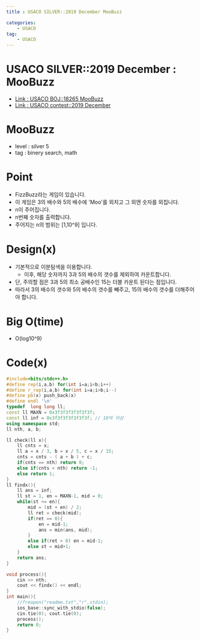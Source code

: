 ```yaml
---
title : USACO SILVER::2019 December MooBuzz

categories:
    - USACO
tag:
    - USACO
---
```

# USACO SILVER::2019 December : MooBuzz
- [Link : USACO BOJ::18265 MooBuzz](https://www.acmicpc.net/problem/18265)
- [Link : USACO contest::2019 December](http://www.usaco.org/index.php?page=dec19results)

# MooBuzz

- level : silver 5
- tag : binery search, math

# Point
- FizzBuzz라는 게임이 있습니다.
- 이 게임은 3의 배수와 5의 배수에 'Moo'를 외치고 그 외엔 숫자를 외칩니다.
- n이 주어집니다.
- n번째 숫자를 출력합니다.
- 주어지는 n의 범위는 [1,10^9] 입니다.

# Design(x)
- 기본적으로 이분탐색을 이용합니다.
  - 이후, 해당 숫자까지 3과 5의 배수의 갯수를 제외하여 카운트합니다.
- 단, 주의할 점은 3과 5의 최소 공배수인 15는 더블 카운트 된다는 점입니다.
- 따라서 3의 배수의 갯수와 5의 배수의 갯수를 빼주고, 15의 배수의 갯수를 더해주어야 합니다.

# Big O(time)
- O(log10^9)

# Code(x)

```cpp
#include<bits/stdc++.h>
#define rep(i,a,b) for(int i=a;i<b;i++)
#define r_rep(i,a,b) for(int i=a;i>b;i--)
#define pb(x) push_back(x)
#define endl '\n'
typedef  long long ll;
const ll MAXN = 0x3f3f3f3f3f3f3f;
const ll inf = 0x3f3f3f3f3f3f3f; // 10억 이상
using namespace std;
ll nth, a, b;

ll check(ll x){
	ll cnts = x;
	ll a = x / 3, b = x / 5, c = x / 15;
	cnts = cnts - ( a + b ) + c;
	if(cnts == nth) return 0;
	else if(cnts < nth) return -1;
	else return 1;
}
ll findx(){
	ll ans = inf;
	ll st = 1, en = MAXN-1, mid = 0;
	while(st <= en){
		mid = (st + en) / 2;
		ll ret = check(mid);
		if(ret == 0){
			en = mid-1;
			ans = min(ans, mid);
		}
		else if(ret > 0) en = mid-1;
		else st = mid+1;
	}
	return ans;
}

void process(){
	cin >> nth;
	cout << findx() << endl;
}
int main(){
	//freopen("readme.txt","r",stdin);
    ios_base::sync_with_stdio(false);
    cin.tie(0); cout.tie(0);
    process();
    return 0;
}
```
